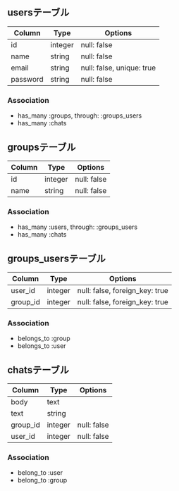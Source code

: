## usersテーブル

|Column|Type|Options|
|------|----|-------|
|id|integer|null: false|
|name|string|null: false|
|email|string|null: false, unique: true|
|password|string|null: false|

### Association
- has_many :groups, through: :groups_users
- has_many :chats

## groupsテーブル

|Column|Type|Options|
|------|----|-------|
|id|integer|null: false|
|name|string|null: false|

### Association
- has_many :users, through: :groups_users
- has_many :chats

## groups_usersテーブル

|Column|Type|Options|
|------|----|-------|
|user_id|integer|null: false, foreign_key: true|
|group_id|integer|null: false, foreign_key: true|

### Association
- belongs_to :group
- belongs_to :user

## chatsテーブル

|Column|Type|Options|
|------|----|-------|
|body|text|
|text|string|
|group_id|integer|null: false|
|user_id|integer|null: false|

### Association
- belong_to :user
- belong_to :group
